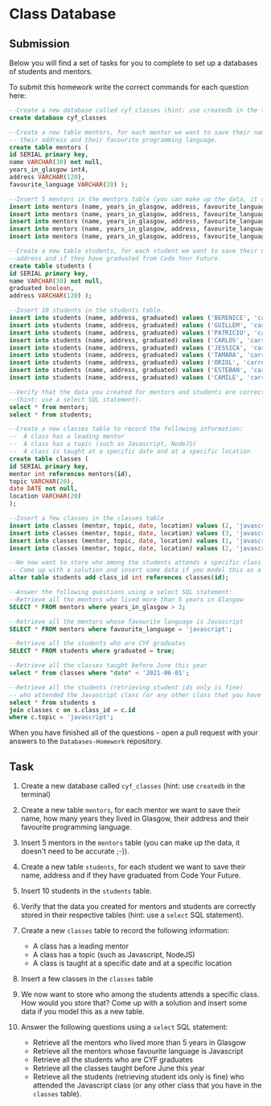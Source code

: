 # Class Database

## Submission

Below you will find a set of tasks for you to complete to set up a databases of students and mentors.

To submit this homework write the correct commands for each question here:

```sql
--Create a new database called cyf_classes (hint: use createdb in the terminal)
create database cyf_classes

--Create a new table mentors, for each mentor we want to save their name, how many years they lived in Glasgow,
-- their address and their favourite programming language.
create table mentors (
id SERIAL primary key,
name VARCHAR(30) not null,
years_in_glasgow int4,
address VARCHAR(120),
favourite_language VARCHAR(20) );

--Insert 5 mentors in the mentors table (you can make up the data, it doesn't need to be accurate ;-)).
insert into mentors (name, years_in_glasgow, address, favourite_language) values ('JORGE', 2, 'Carrer del sol, 24', 'python');
insert into mentors (name, years_in_glasgow, address, favourite_language) values ('GERMAN', 2, 'Carrer de Valencia, 240', 'javascript');
insert into mentors (name, years_in_glasgow, address, favourite_language) values ('JESSICA', 1, 'Carrer de La Lucía', 'c#');
insert into mentors (name, years_in_glasgow, address, favourite_language) values ('DANIEL', 4, 'Carrer de Aragó, 120', 'python');
insert into mentors (name, years_in_glasgow, address, favourite_language) values ('GERANIO', 3, 'Carrer de selva de mar, 98', 'javascript');

--Create a new table students, for each student we want to save their name, 
--address and if they have graduated from Code Your Future.
create table students (
id SERIAL primary key,
name VARCHAR(30) not null,
graduated boolean,
address VARCHAR(120) );

--Insert 10 students in the students table.
insert into students (name, address, graduated) values ('BERENICE', 'carrer de verdi, 54', true);
insert into students (name, address, graduated) values ('GUILLEM', 'carrer de lencarnació, 58', false);
insert into students (name, address, graduated) values ('PATRICIO', 'carrer de navas de tolosa, 112', false);
insert into students (name, address, graduated) values ('CARLOS', 'carrer de torrent de la olla, 200', true);
insert into students (name, address, graduated) values ('JESSICA', 'carrer de verdi, 40', true);
insert into students (name, address, graduated) values ('TAMARA', 'carrer de verdi, 90', FALSE);
insert into students (name, address, graduated) values ('ORIOL', 'carrer de verdi, 10', trUe);
insert into students (name, address, graduated) values ('ESTEBAN', 'carrer de verdi, 39', FALSE);
insert into students (name, address, graduated) values ('CAMILE', 'carrer de verdi, 23', true);

--Verify that the data you created for mentors and students are correctly stored in their respective tables 
--(hint: use a select SQL statement).
select * from mentors;
select * from students;

--Create a new classes table to record the following information:
--  A class has a leading mentor
--  A class has a topic (such as Javascript, NodeJS)
--  A class is taught at a specific date and at a specific location
create table classes (
id SERIAL primary key,
mentor int references mentors(id),
topic VARCHAR(20),
date DATE not null,
location VARCHAR(20)
);

--Insert a few classes in the classes table
insert into classes (mentor, topic, date, location) values (2, 'javascript', '2021-10-2', 'Barcelona');
insert into classes (mentor, topic, date, location) values (3, 'javascript', '2021-11-3', 'Barcelona');
insert into classes (mentor, topic, date, location) values (1, 'javascript', '2021-8-2', 'Barcelona');
insert into classes (mentor, topic, date, location) values (2, 'javascript', '2021-9-5', 'Barcelona');

--We now want to store who among the students attends a specific class. How would you store that?
-- Come up with a solution and insert some data if you model this as a new table.
alter table students add class_id int references classes(id);

--Answer the following questions using a select SQL statement:
--Retrieve all the mentors who lived more than 5 years in Glasgow
SELECT * FROM mentors where years_in_glasgow > 3;

--Retrieve all the mentors whose favourite language is Javascript
SELECT * FROM mentors where favourite_language = 'javascript';

--Retrieve all the students who are CYF graduates
SELECT * FROM students where graduated = true;

--Retrieve all the classes taught before June this year
select * from classes where "date" < '2021-06-01';

--Retrieve all the students (retrieving student ids only is fine)
-- who attended the Javascript class (or any other class that you have in the classes table).
select * from students s 
join classes c on s.class_id = c.id 
where c.topic = 'javascript';

```

When you have finished all of the questions - open a pull request with your answers to the `Databases-Homework` repository.

## Task

1. Create a new database called `cyf_classes` (hint: use `createdb` in the terminal)
2. Create a new table `mentors`, for each mentor we want to save their name, how many years they lived in Glasgow, their address and their favourite programming language.
3. Insert 5 mentors in the `mentors` table (you can make up the data, it doesn't need to be accurate ;-)).
4. Create a new table `students`, for each student we want to save their name, address and if they have graduated from Code Your Future.
5. Insert 10 students in the `students` table.
6. Verify that the data you created for mentors and students are correctly stored in their respective tables (hint: use a `select` SQL statement).
7. Create a new `classes` table to record the following information:

   - A class has a leading mentor
   - A class has a topic (such as Javascript, NodeJS)
   - A class is taught at a specific date and at a specific location

8. Insert a few classes in the `classes` table
9. We now want to store who among the students attends a specific class. How would you store that? Come up with a solution and insert some data if you model this as a new table.
10. Answer the following questions using a `select` SQL statement:
    - Retrieve all the mentors who lived more than 5 years in Glasgow
    - Retrieve all the mentors whose favourite language is Javascript
    - Retrieve all the students who are CYF graduates
    - Retrieve all the classes taught before June this year
    - Retrieve all the students (retrieving student ids only is fine) who attended the Javascript class (or any other class that you have in the `classes` table).
